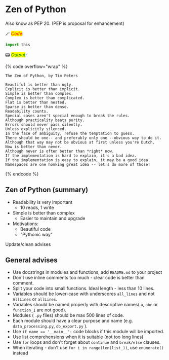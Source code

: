 # Zen of Python

Also know as PEP 20. (PEP is proposal for enhancement)


🪄 _<mark style="color:red;">Code</mark>_:

```python
import this
```

📟 _<mark style="color:green;">Output</mark>:_

{% code overflow="wrap" %}
```
The Zen of Python, by Tim Peters

Beautiful is better than ugly.
Explicit is better than implicit.
Simple is better than complex.
Complex is better than complicated.
Flat is better than nested.
Sparse is better than dense.
Readability counts.
Special cases aren't special enough to break the rules.
Although practicality beats purity.
Errors should never pass silently.
Unless explicitly silenced.
In the face of ambiguity, refuse the temptation to guess.
There should be one-- and preferably only one --obvious way to do it.
Although that way may not be obvious at first unless you're Dutch.
Now is better than never.
Although never is often better than *right* now.
If the implementation is hard to explain, it's a bad idea.
If the implementation is easy to explain, it may be a good idea.
Namespaces are one honking great idea -- let's do more of those!
```
{% endcode %}
## Zen of Python (summary)

* Readability is very important
    * 10 reads, 1 write
* Simple is better than complex
    * Easier to maintain and upgrade
* Motivations:
    * Beautiful code
    * "Pythonic way"


Update/clean advises

## General advises

* Use docstrings in modules and functions, add `README.md` to your project
* Don't use inline comments too much - clear code is better than comment.
* Split your code into small functions. Ideal length - less than 10 lines. 
* Variables should be lower-case with underscores `all_lines` and not `AllLines` or `allLines`. 
* Variables should be named properly with descriptive names( `a`, `abc` or `function_1` are not good). 
* Modules ( `.py` files) should be max 500 lines of code. 
* Each module should have a clear purpose and name (e.g. `data_processing.py`, `db_export.py` ). 
* Use `if name == '__main__':` code blocks if this module will be imported. 
* Use list comprehensions when it is suitable (not too long lines)
* Use `for` loops and don't forget about `continue` and `break/else` clauses. 
* When iterating - don't use `for i in range(len(list_))`, use `enumerate()` instead